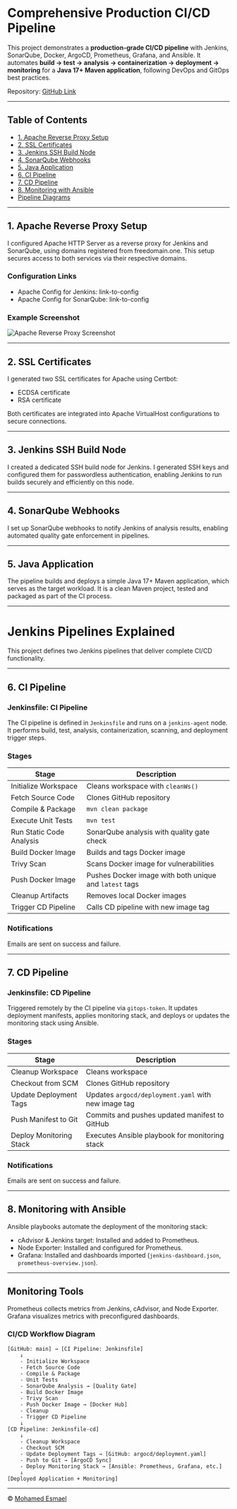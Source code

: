 # Comprehensive Production CI/CD Pipeline

This project demonstrates a **production-grade CI/CD pipeline** with Jenkins, SonarQube, Docker, ArgoCD, Prometheus, Grafana, and Ansible. It automates **build → test → analysis → containerization → deployment → monitoring** for a **Java 17+ Maven application**, following DevOps and GitOps best practices.

Repository: [GitHub Link](https://github.com/mohamedesmael10/comprehensive-production-ci-cd-pipeline)

---

## Table of Contents

* [1. Apache Reverse Proxy Setup](#1-apache-reverse-proxy-setup)
* [2. SSL Certificates](#2-ssl-certificates)
* [3. Jenkins SSH Build Node](#3-jenkins-ssh-build-node)
* [4. SonarQube Webhooks](#4-sonarqube-webhooks)
* [5. Java Application](#5-java-application)
* [6. CI Pipeline](#6-ci-pipeline)
* [7. CD Pipeline](#7-cd-pipeline)
* [8. Monitoring with Ansible](#8-monitoring-with-ansible)
* [Pipeline Diagrams](#pipeline-diagrams)

---

## 1. Apache Reverse Proxy Setup

I configured Apache HTTP Server as a reverse proxy for Jenkins and SonarQube, using domains registered from freedomain.one. This setup secures access to both services via their respective domains.

### Configuration Links

* Apache Config for Jenkins: link-to-config
* Apache Config for SonarQube: link-to-config

### Example Screenshot

![Apache Reverse Proxy Screenshot](link-to-image)

---

## 2. SSL Certificates

I generated two SSL certificates for Apache using Certbot:

* ECDSA certificate
* RSA certificate

Both certificates are integrated into Apache VirtualHost configurations to secure connections.

---

## 3. Jenkins SSH Build Node

I created a dedicated SSH build node for Jenkins. I generated SSH keys and configured them for passwordless authentication, enabling Jenkins to run builds securely and efficiently on this node.

---

## 4. SonarQube Webhooks

I set up SonarQube webhooks to notify Jenkins of analysis results, enabling automated quality gate enforcement in pipelines.

---

## 5. Java Application

The pipeline builds and deploys a simple Java 17+ Maven application, which serves as the target workload. It is a clean Maven project, tested and packaged as part of the CI process.

---

# Jenkins Pipelines Explained

This project defines two Jenkins pipelines that deliver complete CI/CD functionality.

---

## 6. CI Pipeline

### Jenkinsfile: CI Pipeline

The CI pipeline is defined in `Jenkinsfile` and runs on a `jenkins-agent` node. It performs build, test, analysis, containerization, scanning, and deployment trigger steps.

### Stages

| Stage                    | Description                                            |
| ------------------------ | ------------------------------------------------------ |
| Initialize Workspace     | Cleans workspace with `cleanWs()`                      |
| Fetch Source Code        | Clones GitHub repository                               |
| Compile & Package        | `mvn clean package`                                    |
| Execute Unit Tests       | `mvn test`                                             |
| Run Static Code Analysis | SonarQube analysis with quality gate check             |
| Build Docker Image       | Builds and tags Docker image                           |
| Trivy Scan               | Scans Docker image for vulnerabilities                 |
| Push Docker Image        | Pushes Docker image with both unique and `latest` tags |
| Cleanup Artifacts        | Removes local Docker images                            |
| Trigger CD Pipeline      | Calls CD pipeline with new image tag                   |

### Notifications

Emails are sent on success and failure.

---

## 7. CD Pipeline

### Jenkinsfile: CD Pipeline

Triggered remotely by the CI pipeline via `gitops-token`. It updates deployment manifests, applies monitoring stack, and deploys or updates the monitoring stack using Ansible.

### Stages

| Stage                   | Description                                         |
| ----------------------- | --------------------------------------------------- |
| Cleanup Workspace       | Cleans workspace                                    |
| Checkout from SCM       | Clones GitHub repository                            |
| Update Deployment Tags  | Updates `argocd/deployment.yaml` with new image tag |
| Push Manifest to Git    | Commits and pushes updated manifest to GitHub       |
| Deploy Monitoring Stack | Executes Ansible playbook for monitoring stack      |

### Notifications

Emails are sent on success and failure.

---

## 8. Monitoring with Ansible

Ansible playbooks automate the deployment of the monitoring stack:

* cAdvisor & Jenkins target: Installed and added to Prometheus.
* Node Exporter: Installed and configured for Prometheus.
* Grafana: Installed and dashboards imported (`jenkins-dashboard.json`, `prometheus-overview.json`).

---

## Monitoring Tools

Prometheus collects metrics from Jenkins, cAdvisor, and Node Exporter.
Grafana visualizes metrics with preconfigured dashboards.

### CI/CD Workflow Diagram

```
[GitHub: main] → [CI Pipeline: Jenkinsfile]
    ↓
    - Initialize Workspace
    - Fetch Source Code
    - Compile & Package
    - Unit Tests
    - SonarQube Analysis → [Quality Gate]
    - Build Docker Image
    - Trivy Scan
    - Push Docker Image → [Docker Hub]
    - Cleanup
    - Trigger CD Pipeline
    ↓
[CD Pipeline: Jenkinsfile-cd]
    ↓
    - Cleanup Workspace
    - Checkout SCM
    - Update Deployment Tags → [GitHub: argocd/deployment.yaml]
    - Push to Git → [ArgoCD Sync]
    - Deploy Monitoring Stack → [Ansible: Prometheus, Grafana, etc.]
    ↓
[Deployed Application + Monitoring]
```

---

© [Mohamed Esmael](https://www.linkedin.com/in/mohamedesmael)
